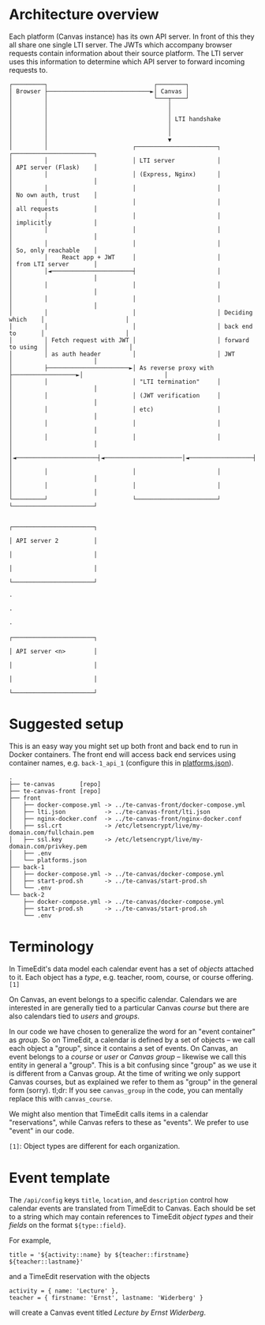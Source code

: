 # Architecture overview

Each platform (Canvas instance) has its own API server. In front of this they all share one single LTI server. The JWTs which accompany browser requests contain information about their source platform. The LTI server uses this information to determine which API server to forward incoming requests to.

```
┌─────────┐                              ┌────────┐
│ Browser ├─────────────────────────────►│ Canvas │
│         │                              └───┬────┘
│         │                                  │
│         │                                  │
│         │                                  │ LTI handshake
│         │                                  │
│         │                                  │
│         │                                  ▼
│         │                        ┌───────────────────────┐                   ┌───────────────────────┐
│         │                        │ LTI server            │                   │ API server (Flask)    │
│         │                        │ (Express, Nginx)      │                   │                       │
│         │                        │                       │                   │ No own auth, trust    │
│         │                        │                       │                   │ all requests          │
│         │                        │                       │                   │ implicitly            │
│         │                        │                       │                   │                       │
│         │                        │                       │                   │ So, only reachable    │
│         │    React app + JWT     │                       │                   │ from LTI server       │
│         │◄───────────────────────┤                       │                   │                       │
│         │                        │                       │                   │                       │
│         │                        │                       │                   │                       │
│         │                        │                       │ Deciding which    │                       │
│         │                        │                       │ back end to       │                       │
│         │ Fetch request with JWT │                       │ forward to using  │                       │
│         │ as auth header         │                       │ JWT               │                       │
│         ├───────────────────────►│ As reverse proxy with ├──────────────────►│                       │
│         │                        │ "LTI termination"     │                   │                       │
│         │                        │ (JWT verification     │                   │                       │
│         │                        │ etc)                  │                   │                       │
│         │                        │                       │                   │                       │
│         │                        │                       │                   │                       │
│         │◄───────────────────────┤◄──────────────────────│◄──────────────────┤                       │
│         │                        │                       │                   │                       │
│         │                        │                       │                   │                       │
└─────────┘                        └───────────────────────┘                   └───────────────────────┘

                                                                               ┌───────────────────────┐
                                                                               │ API server 2          │
                                                                               │                       │
                                                                               │                       │
                                                                               └───────────────────────┘
                                                                                          ·
                                                                                          ·
                                                                                          ·
                                                                               ┌───────────────────────┐
                                                                               │ API server <n>        │
                                                                               │                       │
                                                                               │                       │
                                                                               └───────────────────────┘
```

# Suggested setup

This is an easy way you might set up both front and back end to run in Docker containers. The front end will access back end services using container names, e.g. `back-1_api_1` (configure this in [platforms.json](https://github.com/SUNET/te-canvas-front#platformsjson)).

```
.
├── te-canvas       [repo]
├── te-canvas-front [repo]
├── front
│   ├── docker-compose.yml -> ../te-canvas-front/docker-compose.yml
│   ├── lti.json           -> ../te-canvas-front/lti.json
│   ├── nginx-docker.conf  -> ../te-canvas-front/nginx-docker.conf
│   ├── ssl.crt            -> /etc/letsencrypt/live/my-domain.com/fullchain.pem
│   ├── ssl.key            -> /etc/letsencrypt/live/my-domain.com/privkey.pem
│   ├── .env
│   └── platforms.json
├── back-1
│   ├── docker-compose.yml -> ../te-canvas/docker-compose.yml
│   ├── start-prod.sh      -> ../te-canvas/start-prod.sh
│   └── .env
└── back-2
    ├── docker-compose.yml -> ../te-canvas/docker-compose.yml
    ├── start-prod.sh      -> ../te-canvas/start-prod.sh
    └── .env
```

# Terminology

In TimeEdit's data model each calendar event has a set of *objects* attached to it. Each object has a *type*, e.g. teacher, room, course, or course offering. `[1]`

On Canvas, an event belongs to a specific calendar. Calendars we are interested in are generally tied to a particular Canvas *course* but there are also calendars tied to *users* and *groups*.

In our code we have chosen to generalize the word for an "event container" as *group*. So on TimeEdit, a calendar is defined by a set of objects – we call each object a "group", since it contains a set of events. On Canvas, an event belongs to a *course* or *user* or *Canvas group* – likewise we call this entity in general a "group". This is a bit confusing since "group" as we use it is different from a Canvas group. At the time of writing we only support Canvas courses, but as explained we refer to them as "group" in the general form (sorry). tl;dr: If you see `canvas_group` in the code, you can mentally replace this with `canvas_course`.

We might also mention that TimeEdit calls items in a calendar "reservations", while Canvas refers to these as "events". We prefer to use "event" in our code.

`[1]`: Object types are different for each organization.

# Event template

The `/api/config` keys `title`, `location`, and `description` control how calendar events are translated from TimeEdit to Canvas. Each should be set to a string which may contain references to TimeEdit *object types* and their *fields* on the format `${type::field}`.

For example,

`title = '${activity::name} by ${teacher::firstname} ${teacher::lastname}'`

and a TimeEdit reservation with the objects

```
activity = { name: 'Lecture' },
teacher = { firstname: 'Ernst', lastname: 'Widerberg' }
```

will create a Canvas event titled *Lecture by Ernst Widerberg*.
